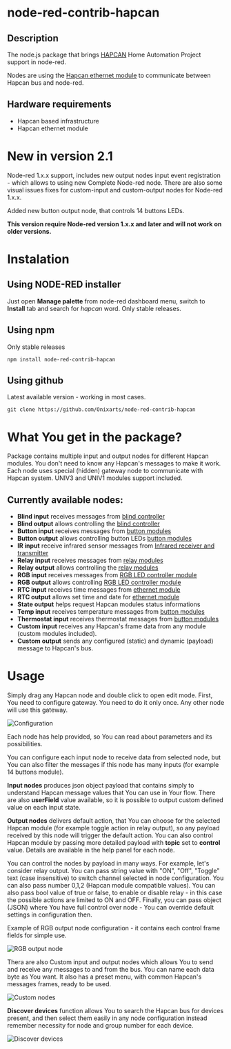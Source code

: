 # node-red-contrib-hapcan

## Description

The node.js package that brings [HAPCAN](http://hapcan.com/) Home Automation Project support in node-red.

Nodes are using the [Hapcan ethernet module](http://hapcan.com/devices/universal/univ_3/univ_3-102-0-x/index.htm) to communicate between Hapcan bus and node-red.

## Hardware requirements

- Hapcan based infrastructure
- Hapcan ethernet module

# New in version 2.1

Node-red 1.x.x support, includes new output nodes input event registration - which allows to using new Complete Node-red node.
There are also some visual issues fixes for custom-input and custom-output nodes for Node-red 1.x.x.

Added new button output node, that controls 14 buttons LEDs.

**This version require Node-red version 1.x.x and later and will not work on older versions.**


# Instalation
## Using NODE-RED installer

Just open **Manage palette** from node-red dashboard menu, switch to **Install** tab and search for *hapcan* word. Only stable releases.
## Using npm

Only stable releases

```npm install node-red-contrib-hapcan```

## Using github

Latest available version - working in most cases.

```git clone https://github.com/Onixarts/node-red-contrib-hapcan```

# What You get in the package?

Package contains multiple input and output nodes for different Hapcan modules. You don't need to know any Hapcan's messages to make it work. 
Each node uses special (hidden) gateway node to communicate with Hapcan system. UNIV3 and UNIV1 modules support included.

## Currently available nodes:

- **Blind input** receives messages from [blind controller](http://hapcan.com/devices/universal/univ_3/univ_3-7-0-x/index.htm)
- **Blind output** allows controlling the [blind controller](http://hapcan.com/devices/universal/univ_3/univ_3-7-0-x/index.htm)
- **Button input** receives messages from [button modules](http://hapcan.com/devices/universal/univ_3/univ_3-1-x-x.htm)
- **Button output** allows controlling button LEDs [button modules](http://hapcan.com/devices/universal/univ_3/univ_3-1-3-x.htm)
- **IR input** receive infrared sensor messages from [Infrared receiver and transmitter](http://hapcan.com/devices/universal/univ_3/univ_3-5-0-x/index.htm)
- **Relay input** receives messages from [relay modules](http://hapcan.com/devices/universal/univ_3/univ_3-2-x-x.htm)
- **Relay output** allows controlling the [relay modules](http://hapcan.com/devices/universal/univ_3/univ_3-2-x-x.htm)
- **RGB input** receives messages from [RGB LED controller module](http://hapcan.com/devices/universal/univ_3/univ_3-8-0-x/index.htm)
- **RGB output** allows controlling [RGB LED controller module](http://hapcan.com/devices/universal/univ_3/univ_3-8-0-x/index.htm)
- **RTC input** receives time messages from [ethernet module](http://hapcan.com/devices/universal/univ_3/univ_3-102-0-x/index.htm)
- **RTC output** allows set time and date for [ethernet module](http://hapcan.com/devices/universal/univ_3/univ_3-102-0-x/index.htm)
- **State output** helps request Hapcan modules status informations
- **Temp input** receives temperature messages from [button modules](http://hapcan.com/devices/universal/univ_3/univ_3-4-x-x.htm)
- **Thermostat input** receives thermostat messages from [button modules](https://hapcan.com/devices/universal/univ_3/univ_3-1-3-x/index.htm)
- **Custom input** receives any Hapcan's frame data from any module (custom modules included).
- **Custom output** sends any configured (static) and dynamic (payload) message to Hapcan's bus.

# Usage

Simply drag any Hapcan node and double click to open edit mode. First, You need to configure gateway. You need to do it only once. Any other node will use this gateway.

![Configuration](/img/node-red-contrib-hapcan-configuration.png)

Each node has help provided, so You can read about parameters and its possibilities.

You can configure each input node to receive data from selected node, but You can also filter the messages if this node has many inputs (for example 14 buttons module).

**Input nodes** produces json object payload that contains simply to understand Hapcan message values that You can use in Your flow. There are also **userField** value available, so it is possible to output custom defined value on each input state.

**Output nodes** delivers default action, that You can choose for the selected Hapcan module (for example toggle action in relay output), so any payload received by this node will trigger the default action.
You can also control Hapcan module by passing more detailed payload with **topic** set to **control** value. Details are available in the help panel for each node.

You can control the nodes by payload in many ways. For example, let's consider relay output. You can pass string value with "ON", "Off", "Toggle" text (case insensitive) to switch channel selected in node configuration. You can also pass number 0,1,2 (Hapcan module compatible values). You can also pass bool value of true or false, to enable or disable relay - in this case the possible actions are limited to ON and OFF.
Finally, you can pass object (JSON) where You have full control over node - You can override default settings in configuration then.

Example of RGB output node configuration - it contains each control frame fields for simple use.

![RGB output node](img/rgb-output-node.png)

Thera are also Custom input and output nodes which allows You to send and receive any messages to and from the bus. You can name each data byte as You want. It also has a preset menu, with common Hapcan's messages frames, ready to be used.

![Custom nodes](img/custom-node-configuration.png)

**Discover devices** function allows You to search the Hapcan bus for devices present, and then select them easily in any node configuration instead remember necessity for node and group number for each device.

![Discover devices](img/discover-devices.gif)